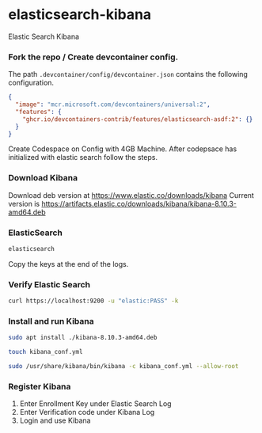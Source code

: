 # elasticsearch-kibana
Elastic Search Kibana

### Fork the repo / Create devcontainer config.

The path `.devcontainer/config/devcontainer.json` contains the following configuration.

```json
{
  "image": "mcr.microsoft.com/devcontainers/universal:2",
  "features": {
    "ghcr.io/devcontainers-contrib/features/elasticsearch-asdf:2": {}
  }
}
```

Create Codespace on Config with 4GB Machine.
After codepsace has initialized with elastic search follow the steps.

### Download Kibana 

Download deb version at https://www.elastic.co/downloads/kibana
Current version is https://artifacts.elastic.co/downloads/kibana/kibana-8.10.3-amd64.deb

### ElasticSearch

```bash
elasticsearch
```
 Copy the keys at the end of the logs.

 ### Verify Elastic Search

 ```bash
curl https://localhost:9200 -u "elastic:PASS" -k
 ```

### Install and run Kibana

```bash
sudo apt install ./kibana-8.10.3-amd64.deb
```

```bash
touch kibana_conf.yml
```

```bash
sudo /usr/share/kibana/bin/kibana -c kibana_conf.yml --allow-root
```

### Register Kibana

1. Enter Enrollment Key under Elastic Search Log
2. Enter Verification code under Kibana Log
3. Login and use Kibana

 
